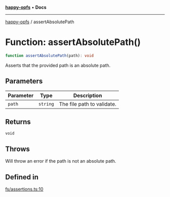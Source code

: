 [**happy-opfs**](../README.md) • **Docs**

***

[happy-opfs](../README.md) / assertAbsolutePath

# Function: assertAbsolutePath()

```ts
function assertAbsolutePath(path): void
```

Asserts that the provided path is an absolute path.

## Parameters

| Parameter | Type | Description |
| ------ | ------ | ------ |
| `path` | `string` | The file path to validate. |

## Returns

`void`

## Throws

Will throw an error if the path is not an absolute path.

## Defined in

[fs/assertions.ts:10](https://github.com/JiangJie/happy-opfs/blob/1fc39add615fcd3c1ee38b13edeb0d38cd3481c4/src/fs/assertions.ts#L10)
